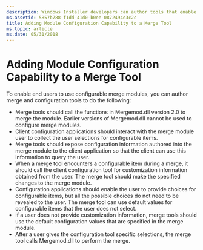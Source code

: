 ```yaml
---
description: Windows Installer developers can author tools that enable end users to use configurable merge modules.
ms.assetid: 5857b788-f1dd-41d0-b0ee-0872494e3c2c
title: Adding Module Configuration Capability to a Merge Tool
ms.topic: article
ms.date: 05/31/2018
---
```


# Adding Module Configuration Capability to a Merge Tool

To enable end users to use configurable merge modules, you can author merge and configuration tools to do the following:

-   Merge tools should call the functions in Mergemod.dll version 2.0 to merge the module. Earlier versions of Mergemod.dll cannot be used to configure merge modules.
-   Client configuration applications should interact with the merge module user to collect the user selections for configurable items.
-   Merge tools should expose configuration information authored into the merge module to the client application so that the client can use this information to query the user.
-   When a merge tool encounters a configurable item during a merge, it should call the client configuration tool for customization information obtained from the user. The merge tool should make the specified changes to the merge module.
-   Configuration applications should enable the user to provide choices for configurable items, but all the possible choices do not need to be revealed to the user. The merge tool can use default values for configurable items that the user does not select.
-   If a user does not provide customization information, merge tools should use the default configuration values that are specified in the merge module.
-   After a user gives the configuration tool specific selections, the merge tool calls Mergemod.dll to perform the merge.

 

 



